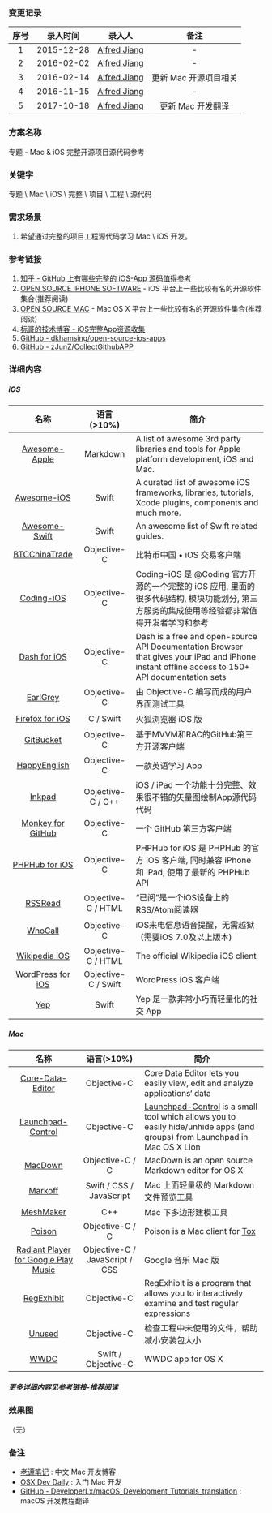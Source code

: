 ### 变更记录

| 序号 | 录入时间 | 录入人 | 备注 |
|:--------:|:--------:|:--------:|:--------:|
| 1 | 2015-12-28 | [Alfred Jiang](https://github.com/viktyz) | - |
| 2 | 2016-02-02 | [Alfred Jiang](https://github.com/viktyz) | - |
| 3 | 2016-02-14 | [Alfred Jiang](https://github.com/viktyz) | 更新 Mac 开源项目相关 |
| 4 | 2016-11-15 | [Alfred Jiang](https://github.com/viktyz) | - |
| 5 | 2017-10-18 | [Alfred Jiang](https://github.com/viktyz) | 更新 Mac 开发翻译 |

### 方案名称

专题 - Mac & iOS 完整开源项目源代码参考

### 关键字

专题 \ Mac \ iOS \ 完整 \ 项目 \ 工程 \ 源代码

### 需求场景

1. 希望通过完整的项目工程源代码学习 Mac \ iOS 开发。

### 参考链接

1. [知乎 - GitHub 上有哪些完整的 iOS-App 源码值得参考](http://www.zhihu.com/question/28518265?rf=28477097)
2. [OPEN SOURCE IPHONE SOFTWARE](http://opensourceiphonesoftware.com/) - iOS 平台上一些比较有名的开源软件集合(推荐阅读)
3. [OPEN SOURCE MAC](http://opensourcemac.org/) - Mac OS X 平台上一些比较有名的开源软件集合(推荐阅读)
4. [标哥的技术博客 - iOS完整App资源收集](http://www.henishuo.com/ios-app-fully-code/)
5. [GitHub - dkhamsing/open-source-ios-apps](https://github.com/dkhamsing/open-source-ios-apps)
5. [GitHub - zJunZ/CollectGithubAPP](https://github.com/zJunZ/CollectGithubAPP)

### 详细内容

##### iOS

| 名称  | 语言(>10%)  | 简介 |
|:------: |:------:|------|
| [Awesome-Apple](https://github.com/joeljfischer/awesome-apple) | Markdown | A list of awesome 3rd party libraries and tools for Apple platform development, iOS and Mac. |
| [Awesome-iOS](https://github.com/vsouza/awesome-ios) | Swift | A curated list of awesome iOS frameworks, libraries, tutorials, Xcode plugins, components and much more. |
| [Awesome-Swift](https://github.com/matteocrippa/awesome-swift) | Swift | An awesome list of Swift related guides. |
| [BTCChinaTrade](https://github.com/yfme/BTCChinaTrade)| Objective-C | 比特币中国 • iOS 交易客户端 |
| [Coding-iOS](https://github.com/Coding/Coding-iOS) | Objective-C | Coding-iOS 是 @Coding 官方开源的一个完整的 iOS 应用, 里面的很多代码结构, 模块功能划分, 第三方服务的集成使用等经验都非常值得开发者学习和参考 |
| [Dash for iOS](https://github.com/Kapeli/Dash-iOS) | Objective-C  | Dash is a free and open-source API Documentation Browser that gives your iPad and iPhone instant offline access to 150+ API documentation sets |
| [EarlGrey](https://github.com/google/EarlGrey) | Objective-C | 由 Objective-C 编写而成的用户界面测试工具 |
| [Firefox for iOS](https://github.com/mozilla/firefox-ios) | C / Swift | 火狐浏览器 iOS 版 |
| [GitBucket](https://github.com/leichunfeng/MVVMReactiveCocoa) | Objective-C | 基于MVVM和RAC的GitHub第三方开源客户端 |
| [HappyEnglish](https://github.com/imtiger/HappyEnglish) | Objective-C | 一款英语学习 App |
| [Inkpad](https://github.com/sprang/Inkpad) | Objective-C / C++ | iOS / iPad 一个功能十分完整、效果很不错的矢量图绘制App源代码代码 |
| [Monkey for GitHub](https://github.com/coderyi/monkey) | Objective-C | 一个 GitHub 第三方客户端 |
| [PHPHub for iOS](https://github.com/Aufree/phphub-ios) | Objective-C | PHPHub for iOS 是 PHPHub 的官方 iOS 客户端, 同时兼容 iPhone 和 iPad, 使用了最新的 PHPHub API |
| [RSSRead](https://github.com/ming1016/RSSRead) | Objective-C / HTML | “已阅”是一个iOS设备上的RSS/Atom阅读器 |
| [WhoCall](https://github.com/Quotation/WhoCall) | Objective-C | iOS来电信息语音提醒，无需越狱（需要iOS 7.0及以上版本) |
| [Wikipedia iOS](https://github.com/wikimedia/wikipedia-ios) | Objective-C / HTML | The official Wikipedia iOS client |
| [WordPress for iOS](https://github.com/wordpress-mobile/WordPress-iOS) | Objective-C / Swift | WordPress iOS 客户端 |
| [Yep](https://github.com/CatchChat/Yep) | Swift | Yep 是一款非常小巧而轻量化的社交 App |

##### Mac

| 名称  | 语言(>10%)  | 简介 |
|:------: |:------:|------|
| [Core-Data-Editor](https://github.com/aubb/Core-Data-Editor) | Objective-C | Core Data Editor lets you easily view, edit and analyze applications‘ data |
| [Launchpad-Control](https://github.com/ChaosCoder/Launchpad-Control) | Objective-C | [Launchpad-Control](https://chaosspace.de/launchpad-control) is a small tool which allows you to easily hide/unhide apps (and groups) from Launchpad in Mac OS X Lion |
| [MacDown](https://github.com/MacDownApp/macdown) | Objective-C / C | MacDown is an open source Markdown editor for OS X |
| [Markoff](https://github.com/thoughtbot/Markoff) | Swift / CSS / JavaScript | Mac 上面轻量级的 Markdown 文件预览工具 |
| [MeshMaker](https://github.com/filipkunc/MeshMaker) | C++ | Mac 下多边形建模工具 |
| [Poison](https://github.com/stal888/Poison) | Objective-C / C | Poison is a Mac client for [Tox](https://github.com/irungentoo/toxcore)|
| [Radiant Player for Google Play Music](https://github.com/radiant-player/radiant-player-mac) | Objective-C / JavaScript / CSS | Google 音乐 Mac 版 |
| [RegExhibit](https://github.com/TeardropInc/RegExhibit) | Objective-C | RegExhibit is a program that allows you to interactively examine and test regular expressions |
| [Unused](https://github.com/jeffhodnett/Unused) | Objective-C | 检查工程中未使用的文件，帮助减小安装包大小 |
| [WWDC](https://github.com/insidegui/WWDC) | Swift / Objective-C | WWDC app for OS X |

##### 更多详细内容见参考链接-推荐阅读

### 效果图
（无）

### 备注

* [老谭笔记](http://www.tanhao.me/) : 中文 Mac 开发博客
* [OSX Dev Daily](https://www.youtube.com/playlist?list=PLU03ExiIcAUsqTHAiZTY-zV8B5bfRHqg9) : 入门 Mac 开发
* [GitHub - DeveloperLx/macOS_Development_Tutorials_translation](https://github.com/DeveloperLx/macOS_Development_Tutorials_translation) : macOS 开发教程翻译

